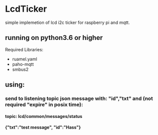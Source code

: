 # LcdTicker

simple implemetion of lcd i2c ticker for raspberry pi and mqtt.

## running on python3.6 or higher
Required Libraries:
- ruamel.yaml
- paho-mqtt
- smbus2

## using:
### send to listening topic json message with: "id","txt" and (not required "expire" in posix time):

#### topic: lcd/common/messages/status
#### {"txt":"test message", "id":"Hass"}
